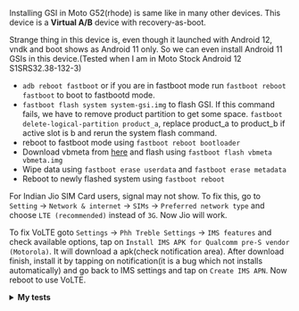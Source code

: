 Installing GSI in Moto G52(rhode) is same like in many other devices. This device is a **Virtual A/B** device with recovery-as-boot.

Strange thing in this device is, even though it launched with Android 12, vndk and boot shows as Android 11 only. So we can even install Android 11 GSIs in this device.(Tested when I am in Moto Stock Android 12 S1SRS32.38-132-3)

- `adb reboot fastboot` or if you are in fastboot mode run `fastboot reboot fastboot` to boot to fastbootd mode.
- `fastboot flash system system-gsi.img` to flash GSI. If this command fails, we have to remove product partition to get some space. `fastboot delete-logical-partition product_a`, replace product_a to product_b if active slot is b and rerun the system flash command.
- reboot to fastboot mode using `fastboot reboot bootloader`
- Download vbmeta from [here](https://dl.google.com/developers/android/qt/images/gsi/vbmeta.img) and flash using `fastboot flash vbmeta vbmeta.img`
- Wipe data using `fastboot erase userdata` and `fastboot erase metadata`
- Reboot to newly flashed system using `fastboot reboot`

For Indian Jio SIM Card users, signal may not show. To fix this, go to `Setting` -> `Network & internet` -> `SIMs` -> `Preferred network type` and choose `LTE (recommended)` instead of `3G`. Now Jio will work.

To fix VoLTE goto `Settings` -> `Phh Treble Settings` -> `IMS features` and check available options, tap on `Install IMS APK for Qualcomm pre-S vendor (Motorola)`. It will download a apk(check notification area). After download finish, install it by tapping on notification(it is a bug which not installs automatically) and go back to IMS settings and tap on `Create IMS APN`. Now reboot to use VoLTE.

<details>
<summary><b>My tests</b></summary>

- I installed phh AOSP 13 from [this](https://github.com/TrebleDroid/treble_experimentations/releases/download/ci-20230104/system-td-arm64-ab-vndklite-vanilla.img.xz)
- resized to increase space using `fastboot resize-logical-partition system_a 4294967296`
- Flashed NikGApps core from [here](https://sourceforge.net/projects/nikgapps/files/Canary-Releases/NikGapps-T/11-Jan-2023/NikGapps-core-arm64-13-20230111-signed.zip/download) using TWRP from [here](https://github.com/HemanthJabalpuri/twrp_motorola_rhode)
<!--
- Do below in TWRP to remove phh-su
  - Run below commands to make system r/w
    ```
    mount /system_root
    mount -o rw,remount /system_root
    ```
  - Remove below files
    ```
    /system_root/system/bin/phh-su
    /system_root/system/bin/su
    /system_root/system/etc/init/su.c
    /system_root/system/xbin/su
    ```
  - Flash Magisk or patched boot.img to root
  - Run below in Termux to securize
    ```
-->
</details>